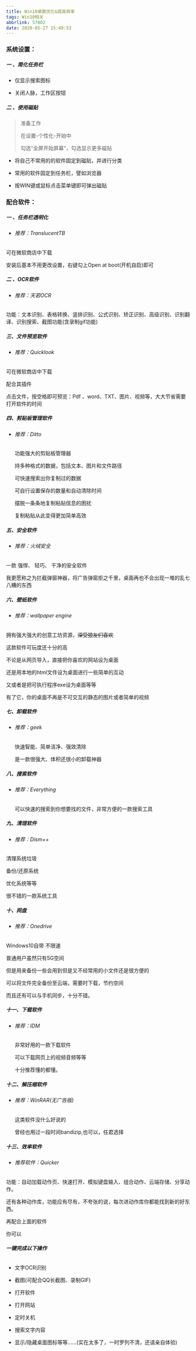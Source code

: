 ```yaml
---
title: Win10桌面优化&提高效率
tags: Win10相关
abbrlink: 57802
date: 2020-05-27 15:49:53
---
```


### 系统设置：

##### 一 、简化任务栏 

* 仅显示搜索图标

* 关闭人脉，工作区按钮

##### 二 、使用磁贴

> 准备工作
>
> 在设置-个性化-开始中
>
> 勾选“全屏开始屏幕”，勾选显示更多磁贴

* 将自己不常用的的软件固定到磁贴，并进行分类

* 常用的软件固定到任务栏，譬如浏览器
* 按WIN键或鼠标点击菜单键即可弹出磁贴



### 配合软件：

##### 一 、任务栏透明化

* ###### 推荐：TranslucentTB

 可在微软商店中下载

 安装后基本不用更改设置，右键勾上Open at boot(开机自启)即可

##### 二 、OCR软件

* ###### 推荐：天若OCR

功能：文本识别、表格转换、竖排识别、公式识别、矫正识别、高级识别、识别翻译、识别搜索、截图功能(含录制gif功能)



##### 三、文件预览软件

* ###### 推荐：Quicklook

可在微软商店中下载

配合其插件

点击文件，按空格即可预览：Pdf 、word、TXT、图片、视频等，大大节省需要打开软件的时间



##### 四、剪贴板管理软件

* ###### 推荐：Ditto

  功能强大的剪贴板管理器

  持多种格式的数据，包括文本、图片和文件路径

  可快速搜索出你复制过的数据

  可自行设置保存的数量和自动清除时间

  摆脱一条条地复制粘贴信息的困扰

  复制粘贴从此变得更加简单高效



##### 五、安全软件

* ###### 推荐：火绒安全

一款 强悍、 轻巧、 干净的安全软件 

我更愿称之为拦截弹窗神器，将广告弹窗拒之千里，桌面再也不会出现一堆的乱七八糟的东西



##### 六、壁纸软件

* ###### 推荐：wallpaper engine

拥有强大强大的创意工坊资源，~~深受狼友们喜欢~~

这款软件可玩度还十分的高

不论是从网页导入，直接把你喜欢的网站设为桌面

还是用本地的html文件设为桌面进行一些简单的互动

又或者是把可执行程序exe设为桌面等等

有了它，你的桌面不再是不可交互的静态的图片或者简单的视频



##### 七、卸载软件

* ###### 推荐：geek

  快速智能、简单洁净、强效清除

  是一款很强大、体积还很小的卸载神器



##### 八、搜索软件

* ###### 推荐：Everything

  可以快速的搜索到你想要找的文件，非常方便的一款搜索工具





##### 九、清理软件

* ###### 推荐：Dism++

清理系统垃圾 

备份/还原系统  

优化系统等等

 很不错的一款系统工具



##### 十、网盘

* ###### 推荐：Onedrive

Windows10自带 不限速

普通用户虽然只有5G空间

但是用来备份一些会用到但是又不经常用的小文件还是很方便的

可以将文件完全备份至云端，需要时下载，节约空间

而且还有可以与手机同步，十分不错。



##### 十一、下载软件

* ###### 推荐：IDM

  非常好用的一款下载软件

  可以下载网页上的视频音频等等

  十分推荐懂的都懂。



##### 十二、解压缩软件

* ###### 推荐：WinRAR(无广告版)

  这类软件没什么好说的

  曾经也用过一段时间bandizip,也可以，任君选择

##### 十三、效率软件

* ###### 推荐软件：Quicker

功能：自动加载动作页、快速打开、模拟键盘输入、组合动作、云端存储、分享动作。

还有各种动作库，功能应有尽有，不夸张的说，每次进动作库你都能找到新的好东西。

再配合上面的软件

你可以

###### **一键完成以下操作**

* 文字OCR识别

* 截图(可配合QQ长截图、录制GIF)

* 打开软件

* 打开网站

* 定时关机
* 搜索文字内容

* 显示/隐藏桌面图标等等......(实在太多了，一时罗列不清，还请亲自体验)


